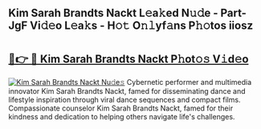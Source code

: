 ## Kim Sarah Brandts Nackt L𝚎a𝚔ed N𝚞𝚍e - Part-JgF Vi𝚍𝚎o L𝚎a𝚔s - H𝚘𝚝 O𝚗𝚕yf𝚊ns P𝚑𝚘tos iiosz

# <h2><a href="http://kfcl7x.oniu.top/?m=Kim+Sarah+Brandts+Nackt">🔗👉 🔴 Kim Sarah Brandts Nackt P𝚑ot𝚘𝚜 V𝚒d𝚎o</a></h2>

[![Kim Sarah Brandts Nackt Nu𝚍e𝚜](https://i.imgur.com/0qMVB7G.gif)](http://kfcl7x.oniu.top/?m=Kim+Sarah+Brandts+Nackt)
Cybernetic performer and multimedia innovator Kim Sarah Brandts Nackt, famed for disseminating dance and lifestyle inspiration through viral dance sequences and compact films. Compassionate counselor Kim Sarah Brandts Nackt, famed for their kindness and dedication to helping others navigate life's challenges.  
